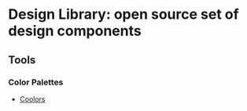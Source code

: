 # Design Library: open source set of design components

## Tools

### Color Palettes
* [Coolors](https://coolors.co/)

